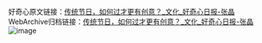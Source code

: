 好奇心原文链接：[传统节日，如何过才更有创意？_文化_好奇心日报-张晶](https://www.qdaily.com/articles/33.html)
WebArchive归档链接：[传统节日，如何过才更有创意？_文化_好奇心日报-张晶](http://web.archive.org/web/20190623145106/https://www.qdaily.com/articles/33.html)
![image](http://ww3.sinaimg.cn/large/007d5XDply1g3v2t8q1zsj30u06g67wh)